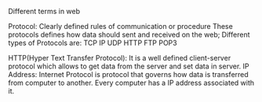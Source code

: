 Different terms in web

Protocol: Clearly defined rules of communication or procedure
These protocols defines how data should sent and received on the web;
Different types of Protocols are:
TCP
IP
UDP
HTTP
FTP
POP3

HTTP(Hyper Text Transfer Protocol): It is a well defined client-server protocol which allows to get data from the server and set data in server.
IP Address: Internet Protocol is protocol that governs how data is transferred from computer to another. Every computer has a IP address associated with it.
